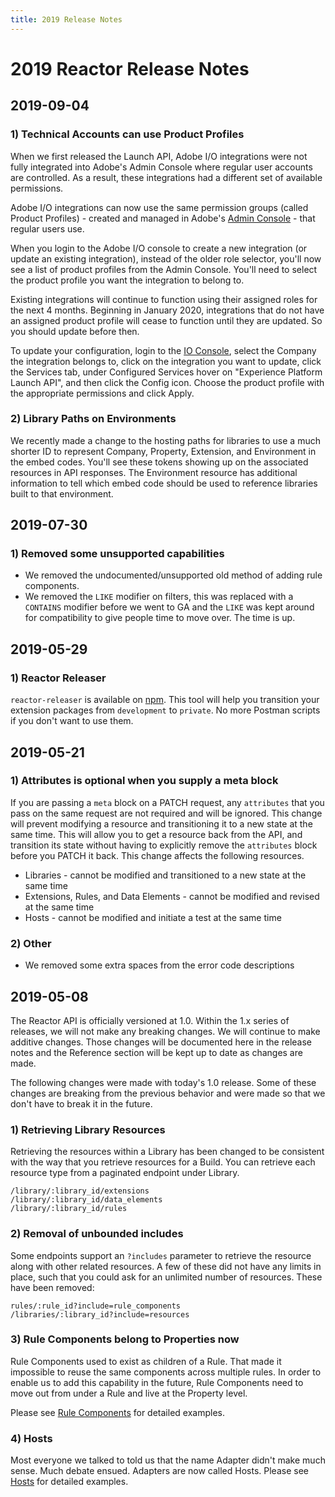 ```yaml
---
title: 2019 Release Notes
---
```


# 2019 Reactor Release Notes

## 2019-09-04

### 1) Technical Accounts can use Product Profiles

When we first released the Launch API, Adobe I/O integrations were not fully integrated into Adobe's Admin Console where regular user accounts are controlled.  As a result, these integrations had a different set of available permissions.

Adobe I/O integrations can now use the same permission groups (called Product Profiles) - created and managed in Adobe's [Admin Console](https://adminconsole.adobe.com/) - that regular users use.

When you login to the Adobe I/O console to create a new integration (or update an existing integration), instead of the older role selector, you'll now see a list of product profiles from the Admin Console.  You'll need to select the product profile you want the integration to belong to.

Existing integrations will continue to function using their assigned roles for the next 4 months.  Beginning in January 2020, integrations that do not have an assigned product profile will cease to function until they are updated.  So you should update before then.

To update your configuration, login to the [IO Console](https://console.adobe.io), select the Company the integration belongs to, click on the integration you want to update, click the Services tab, under Configured Services hover on "Experience Platform Launch API", and then click the Config icon.  Choose the product profile with the appropriate permissions and click Apply.

### 2) Library Paths on Environments

We recently made a change to the hosting paths for libraries to use a much shorter ID to represent Company, Property, Extension, and Environment in the embed codes.  You'll see these tokens showing up on the associated resources in API responses.  The Environment resource has additional information to tell which embed code should be used to reference libraries built to that environment.

## 2019-07-30

### 1) Removed some unsupported capabilities

* We removed the undocumented/unsupported old method of adding rule components.
* We removed the `LIKE` modifier on filters, this was replaced with a `CONTAINS` modifier before we went to GA and the `LIKE` was kept around for compatibility to give people time to move over.  The time is up.

## 2019-05-29

### 1) Reactor Releaser

`reactor-releaser` is available on [npm](https://www.npmjs.com/package/@adobe/reactor-releaser).  This tool will help you transition your extension packages from `development` to `private`.  No more Postman scripts if you don't want to use them.

## 2019-05-21

### 1) Attributes is optional when you supply a meta block

If you are passing a `meta` block on a PATCH request, any `attributes` that you pass on the same request are not required and will be ignored.  This change will prevent modifying a resource and transitioning it to a new state at the same time.  This will allow you to get a resource back from the API, and transition its state without having to explicitly remove the `attributes` block before you PATCH it back.  This change affects the following resources.

* Libraries - cannot be modified and transitioned to a new state at the same time
* Extensions, Rules, and Data Elements - cannot be modified and revised at the same time
* Hosts - cannot be modified and initiate a test at the same time

### 2) Other

* We removed some extra spaces from the error code descriptions

## 2019-05-08

The Reactor API is officially versioned at 1.0.  Within the 1.x series of releases, we will not make any breaking changes.  We will continue to make additive changes.  Those changes will be documented here in the release notes and the Reference section will be kept up to date as changes are made.

The following changes were made with today's 1.0 release.  Some of these changes are breaking from the previous behavior and were made so that we don't have to break it in the future.

### 1) Retrieving Library Resources

Retrieving the resources within a Library has been changed to be consistent with the way that you retrieve resources for a Build.  You can retrieve each resource type from a paginated endpoint under Library.

```
/library/:library_id/extensions
/library/:library_id/data_elements
/library/:library_id/rules
```

### 2) Removal of unbounded includes

Some endpoints support an `?includes` parameter to retrieve the resource along with other related resources.  A few of these did not have any limits in place, such that you could ask for an unlimited number of resources.  These have been removed:

```
rules/:rule_id?include=rule_components
/libraries/:library_id?include=resources
```

### 3) Rule Components belong to Properties now

Rule Components used to exist as children of a Rule.  That made it impossible to reuse the same components across multiple rules.  In order to enable us to add this capability in the future, Rule Components need to move out from under a Rule and live at the Property level.

Please see [Rule Components](/api/reference/1.0/rule_components/) for detailed examples.

### 4) Hosts

Most everyone we talked to told us that the name Adapter didn't make much sense.  Much debate ensued.  Adapters are now called Hosts.  Please see [Hosts](/api/reference/1.0/hosts/) for detailed examples.
